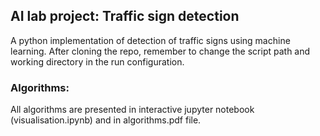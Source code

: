 ## AI lab project: Traffic sign detection
A python implementation of detection of traffic signs using machine learning. After cloning the repo, remember to change the script path and working directory in the run configuration.

### Algorithms:
All algorithms are presented in interactive jupyter notebook (visualisation.ipynb) and in algorithms.pdf file.
